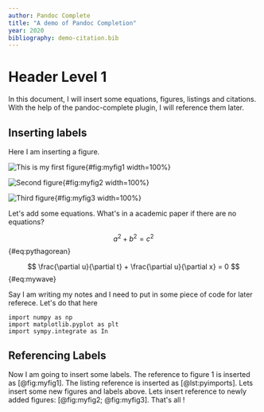 ```yaml
---
author: Pandoc Complete
title: "A demo of Pandoc Completion"
year: 2020
bibliography: demo-citation.bib
---
```


# Header Level 1

In this document, I will insert some equations, figures, listings and
citations. With the help of the pandoc-complete plugin, I will reference them
later.

## Inserting labels

Here I am inserting a figure.

![This is my first figure](demo-fig/figure1.png){#fig:myfig1 width=100%}

![Second figure](demo-fig/someotherfig.png){#fig:myfig2 width=100%}

![Third figure](demo-fig/thirdfig.png){#fig:myfig3 width=100%}

Let's add some equations. What's in a academic paper if there are no equations?

$$
a^2 + b^2 = c^2
$$ {#eq:pythagorean}

$$
\frac{\partial u}{\partial t} + \frac{\partial u}{\partial x} = 0
$$ {#eq:mywave}

Say I am writing my notes and I need to put in some piece of code for later
referece. Let's do that here

``` {.python .numberLines #lst:pyimports}
import numpy as np
import matplotlib.pyplot as plt
import sympy.integrate as In
```

## Referencing Labels

Now I am going to insert some labels. The reference to figure 1 is inserted as
[@fig:myfig1]. The listing reference is inserted as [@lst:pyimports]. Lets
insert some new figures and labels above. Lets insert reference to newly added
figures: [@fig:myfig2; @fig:myfig3]. That's all !

